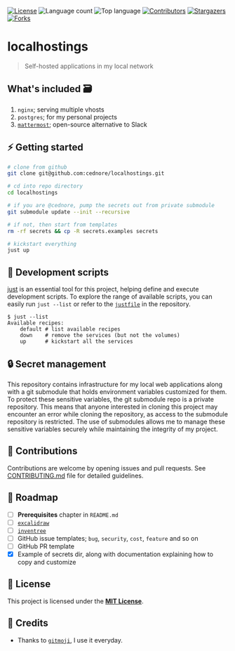 [![License](https://img.shields.io/github/license/cednore/localhostings)](LICENSE)
![Language count](https://img.shields.io/github/languages/count/cednore/localhostings)
![Top language](https://img.shields.io/github/languages/top/cednore/localhostings)
[![Contributors](https://img.shields.io/github/contributors/cednore/localhostings)](https://github.com/cednore/localhostings/graphs/contributors)
[![Stargazers](https://img.shields.io/github/stars/cednore/localhostings?style=social)](https://github.com/cednore/localhostings/stargazers)
[![Forks](https://img.shields.io/github/forks/cednore/localhostings?style=social)](https://github.com/cednore/localhostings/network/members)

# localhostings

> Self-hosted applications in my local network

## What's included 🗃️

1. `nginx`; serving multiple vhosts
2. `postgres`; for my personal projects
2. [`mattermost`](https://mattermost.com); open-source alternative to Slack

## ⚡ Getting started

```bash
# clone from github
git clone git@github.com:cednore/localhostings.git

# cd into repo directory
cd localhostings

# if you are @cednore, pump the secrets out from private submodule
git submodule update --init --recursive

# if not, then start from templates
rm -rf secrets && cp -R secrets.examples secrets

# kickstart everything
just up
```

## 🔨 Development scripts

[just](https://github.com/casey/just) is an essential tool for this project, helping define and execute development scripts. To explore the range of available scripts, you can easily run `just --list` or refer to the [`justfile`](justfile) in the repository.

```
$ just --list
Available recipes:
    default # list available recipes
    down    # remove the services (but not the volumes)
    up      # kickstart all the services
```

## 🔒 Secret management

This repository contains infrastructure for my local web applications along with a git submodule that holds environment variables customized for them. To protect these sensitive variables, the git submodule repo is a private repository. This means that anyone interested in cloning this project may encounter an error while cloning the repository, as access to the submodule repository is restricted. The use of submodules allows me to manage these sensitive variables securely while maintaining the integrity of my project.

## 👋 Contributions

Contributions are welcome by opening issues and pull requests. See [CONTRIBUTING.md](CONTRIBUTING.md) file for detailed guidelines.

## 🚧 Roadmap

- [ ] **Prerequisites** chapter in `README.md`
- [ ] [`excalidraw`](https://github.com/excalidraw/excalidraw)
- [ ] [`inventree`](https://github.com/inventree/inventree)
- [ ] GitHub issue templates; `bug`, `security`, `cost`, `feature` and so on
- [ ] GitHub PR template
- [x] Example of secrets dir, along with documentation explaining how to copy and customize

## 📄 License

This project is licensed under the [**MIT License**](LICENSE).

## 🙇 Credits

- Thanks to [`gitmoji`](https://gitmoji.dev/), I use it everyday.

